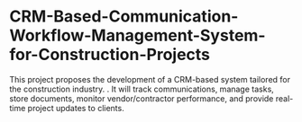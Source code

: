 # CRM-Based-Communication-Workflow-Management-System-for-Construction-Projects
This project proposes the development of a CRM-based system tailored for the construction industry. . It will track communications, manage tasks, store documents, monitor vendor/contractor performance, and provide real-time project updates to clients.
